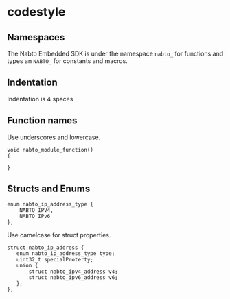 # codestyle

## Namespaces

The Nabto Embedded SDK is under the namespace `nabto_` for functions and
types an `NABTO_` for constants and macros.


## Indentation

Indentation is 4 spaces


## Function names

Use underscores and lowercase.

```
void nabto_module_function()
{

}
```

## Structs and Enums

```
enum nabto_ip_address_type {
    NABTO_IPV4,
    NABTO_IPv6
};
```


Use camelcase for struct properties.
```
struct nabto_ip_address {
   enum nabto_ip_address_type type;
   uint32_t specialProterty;
   union {
       struct nabto_ipv4_address v4;
       struct nabto_ipv6_address v6;
   };
};
```
